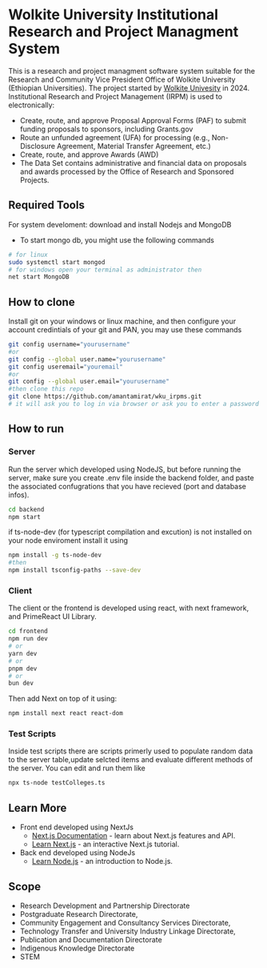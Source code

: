 ﻿# Wolkite University Institutional Research and Project Managment System
This is a research and project managment software system suitable for the Research and Community Vice President Office of Wolkite University (Ethiopian Universities). The project started by [Wolkite Univesity](https://www.wku.edu.et) in 2024.
Institutional Research and Project Management (IRPM) is used to electronically:
- Create, route, and approve Proposal Approval Forms (PAF) to submit funding proposals to sponsors, including Grants.gov
- Route an unfunded agreement (UFA) for processing (e.g., Non-Disclosure Agreement, Material Transfer Agreement, etc.)
- Create, route, and approve Awards (AWD)
- The Data Set contains administrative and financial data on proposals and awards processed by the Office of Research and Sponsored Projects.


## Required Tools
For system develoment: download and install Nodejs and MongoDB
- To start mongo db, you might use the following commands
```bash
# for linux 
sudo systemctl start mongod
# for windows open your terminal as administrator then
net start MongoDB
```

## How to clone
Install git on your windows or linux machine, and then configure your account credintials of your git and PAN, you may use these commands
```bash
git config username="yourusername" 
#or
git config --global user.name="yourusername" 
git config useremail="youremail"
#or
git config --global user.email="yourusername" 
#then clone this repo 
git clone https://github.com/amantamirat/wku_irpms.git
# it will ask you to log in via browser or ask you to enter a password (PAN) for PAN use the one you recived.
```

## How to run
### Server
Run the server which developed using NodeJS, but before running the server, make sure you create .env file inside the backend folder, and paste the associated confugrations that you have recieved (port and database infos).
```bash
cd backend
npm start
```
if ts-node-dev (for typescript compilation and excution) is not installed on your node enviroment install it using 
```bash
npm install -g ts-node-dev
#then
npm install tsconfig-paths --save-dev
```
### Client
The client or the frontend is developed using react, with next framework, and PrimeReact UI Library. 
```bash
cd frontend
npm run dev
# or
yarn dev
# or
pnpm dev
# or
bun dev
```
Then add Next on top of it using:
```bash
npm install next react react-dom
```
### Test Scripts 
Inside test scripts there are scripts primerly used to populate random data to the server table,update selcted items and evaluate different methods of the server. You can edit and run them like
```bash
npx ts-node testColleges.ts
```
 

## Learn More
- Front end developed using NextJs
    - [Next.js Documentation](https://nextjs.org/docs) - learn about Next.js features and API.
    - [Learn Next.js](https://nextjs.org/learn) - an interactive Next.js tutorial.
- Back end developed using NodeJs
    - [Learn Node.js](https://nodejs.org/en/learn/getting-started/introduction-to-nodejs) - an introduction to Node.js.

## Scope
- Research Development and Partnership Directorate
- Postgraduate Research Directorate,
- Community Engagement and Consultancy Services Directorate,
- Technology Transfer and University Industry Linkage Directorate,
- Publication and Documentation Directorate
- Indigenous Knowledge Directorate
- STEM



